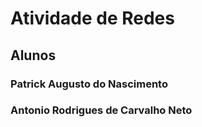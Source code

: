 # Atividade de Redes


## Alunos
### Patrick Augusto do Nascimento
### Antonio Rodrigues de Carvalho Neto
